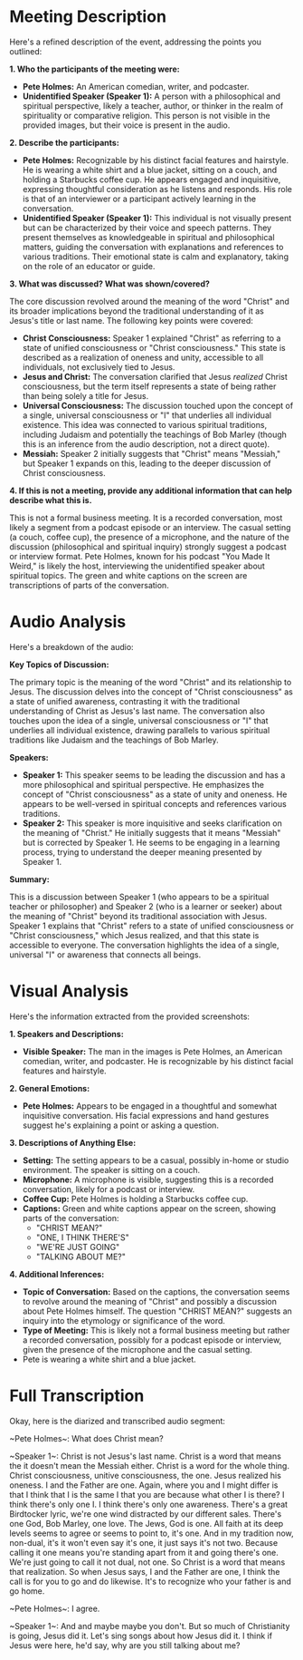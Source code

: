 # Meeting Description

Here's a refined description of the event, addressing the points you outlined:

**1. Who the participants of the meeting were:**

*   **Pete Holmes:** An American comedian, writer, and podcaster.
*   **Unidentified Speaker (Speaker 1):** A person with a philosophical and spiritual perspective, likely a teacher, author, or thinker in the realm of spirituality or comparative religion. This person is not visible in the provided images, but their voice is present in the audio.

**2. Describe the participants:**

*   **Pete Holmes:** Recognizable by his distinct facial features and hairstyle. He is wearing a white shirt and a blue jacket, sitting on a couch, and holding a Starbucks coffee cup. He appears engaged and inquisitive, expressing thoughtful consideration as he listens and responds. His role is that of an interviewer or a participant actively learning in the conversation.
*   **Unidentified Speaker (Speaker 1):** This individual is not visually present but can be characterized by their voice and speech patterns. They present themselves as knowledgeable in spiritual and philosophical matters, guiding the conversation with explanations and references to various traditions. Their emotional state is calm and explanatory, taking on the role of an educator or guide.

**3. What was discussed? What was shown/covered?**

The core discussion revolved around the meaning of the word "Christ" and its broader implications beyond the traditional understanding of it as Jesus's title or last name. The following key points were covered:

*   **Christ Consciousness:** Speaker 1 explained "Christ" as referring to a state of unified consciousness or "Christ consciousness." This state is described as a realization of oneness and unity, accessible to all individuals, not exclusively tied to Jesus.
*   **Jesus and Christ:** The conversation clarified that Jesus *realized* Christ consciousness, but the term itself represents a state of being rather than being solely a title for Jesus.
*   **Universal Consciousness:** The discussion touched upon the concept of a single, universal consciousness or "I" that underlies all individual existence. This idea was connected to various spiritual traditions, including Judaism and potentially the teachings of Bob Marley (though this is an inference from the audio description, not a direct quote).
*   **Messiah:** Speaker 2 initially suggests that "Christ" means "Messiah," but Speaker 1 expands on this, leading to the deeper discussion of Christ consciousness.

**4. If this is not a meeting, provide any additional information that can help describe what this is.**

This is not a formal business meeting. It is a recorded conversation, most likely a segment from a podcast episode or an interview. The casual setting (a couch, coffee cup), the presence of a microphone, and the nature of the discussion (philosophical and spiritual inquiry) strongly suggest a podcast or interview format. Pete Holmes, known for his podcast "You Made It Weird," is likely the host, interviewing the unidentified speaker about spiritual topics. The green and white captions on the screen are transcriptions of parts of the conversation.



# Audio Analysis

Here's a breakdown of the audio:

**Key Topics of Discussion:**

The primary topic is the meaning of the word "Christ" and its relationship to Jesus. The discussion delves into the concept of "Christ consciousness" as a state of unified awareness, contrasting it with the traditional understanding of Christ as Jesus's last name. The conversation also touches upon the idea of a single, universal consciousness or "I" that underlies all individual existence, drawing parallels to various spiritual traditions like Judaism and the teachings of Bob Marley.

**Speakers:**

*   **Speaker 1:** This speaker seems to be leading the discussion and has a more philosophical and spiritual perspective. He emphasizes the concept of "Christ consciousness" as a state of unity and oneness. He appears to be well-versed in spiritual concepts and references various traditions.
*   **Speaker 2:** This speaker is more inquisitive and seeks clarification on the meaning of "Christ." He initially suggests that it means "Messiah" but is corrected by Speaker 1. He seems to be engaging in a learning process, trying to understand the deeper meaning presented by Speaker 1.

**Summary:**

This is a discussion between Speaker 1 (who appears to be a spiritual teacher or philosopher) and Speaker 2 (who is a learner or seeker) about the meaning of "Christ" beyond its traditional association with Jesus. Speaker 1 explains that "Christ" refers to a state of unified consciousness or "Christ consciousness," which Jesus realized, and that this state is accessible to everyone. The conversation highlights the idea of a single, universal "I" or awareness that connects all beings.



# Visual Analysis

Here's the information extracted from the provided screenshots:

**1. Speakers and Descriptions:**

*   **Visible Speaker:** The man in the images is Pete Holmes, an American comedian, writer, and podcaster. He is recognizable by his distinct facial features and hairstyle.

**2. General Emotions:**

*   **Pete Holmes:** Appears to be engaged in a thoughtful and somewhat inquisitive conversation. His facial expressions and hand gestures suggest he's explaining a point or asking a question.

**3. Descriptions of Anything Else:**

*   **Setting:** The setting appears to be a casual, possibly in-home or studio environment. The speaker is sitting on a couch.
*   **Microphone:** A microphone is visible, suggesting this is a recorded conversation, likely for a podcast or interview.
*   **Coffee Cup:** Pete Holmes is holding a Starbucks coffee cup.
*   **Captions:** Green and white captions appear on the screen, showing parts of the conversation:
    *   "CHRIST MEAN?"
    *   "ONE, I THINK THERE'S"
    *   "WE'RE JUST GOING"
    *   "TALKING ABOUT ME?"

**4. Additional Inferences:**

*   **Topic of Conversation:** Based on the captions, the conversation seems to revolve around the meaning of "Christ" and possibly a discussion about Pete Holmes himself. The question "CHRIST MEAN?" suggests an inquiry into the etymology or significance of the word.
*   **Type of Meeting:** This is likely not a formal business meeting but rather a recorded conversation, possibly for a podcast episode or interview, given the presence of the microphone and the casual setting.
* Pete is wearing a white shirt and a blue jacket.




# Full Transcription

Okay, here is the diarized and transcribed audio segment:

~Pete Holmes~: What does Christ mean?

~Speaker 1~: Christ is not Jesus's last name. Christ is a word that means the it doesn't mean the Messiah either. Christ is a word for the whole thing. Christ consciousness, unitive consciousness, the one. Jesus realized his oneness. I and the Father are one. Again, where you and I might differ is that I think that I is the same I that you are because what other I is there? I think there's only one I. I think there's only one awareness. There's a great Birdtocker lyric, we're one wind distracted by our different sales. There's one God, Bob Marley, one love. The Jews, God is one. All faith at its deep levels seems to agree or seems to point to, it's one. And in my tradition now, non-dual, it's it won't even say it's one, it just says it's not two. Because calling it one means you're standing apart from it and going there's one. We're just going to call it not dual, not one. So Christ is a word that means that realization. So when Jesus says, I and the Father are one, I think the call is for you to go and do likewise. It's to recognize who your father is and go home.

~Pete Holmes~: I agree.

~Speaker 1~: And and maybe maybe you don't. But so much of Christianity is going, Jesus did it. Let's sing songs about how Jesus did it. I think if Jesus were here, he'd say, why are you still talking about me?